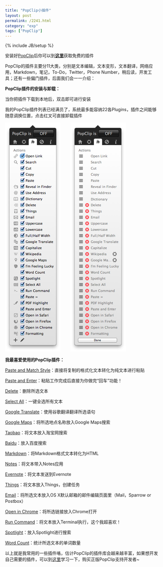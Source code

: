 ```yaml
---
title: "PopClip小插件"
layout: post
permalink: /2241.html
category: "exp"
tags: ["PopClip"]
---
```

{% include JB/setup %}

安装好<a href="http://pilotmoon.com/popclip/" target="_blank">PopClip</a>后你可以到<a title="" href="http://pilotmoon.com/popclip/extensions/" target="_blank" data-original-title=""><strong>这里</strong></a>获取免费的插件

PopClip的插件主要分11大类，分别是文本编辑，文本变形，文本翻译，网络应用，Markdown，笔记，To-Do，Twitter，Phone Number，稍后读，开发工具；还有一些偏门插件，后面我们会一一介绍：

<div class="insert-post-ads">
</div>

**PopClip插件的安装与卸载：**

当你把插件下载到本地后，双击即可进行安装

我的PopClip插件列表已经满员了，系统最多能容纳22各Plugins，插件之间能够随意调换位置，点击红叉可直接卸载插件

![PopClip小插件][1]        ![PopClip小插件][2]

**我最喜爱使用的PopClip插件：**

<a title="" href="http://pilotmoon.com/popclip/extensions/ext/PasteAndMatch.popclipextz" target="_blank" data-original-title="">Paste and Match Style</a>：直接将复制的格式化文本转化为纯文本进行粘贴

<a title="" href="http://pilotmoon.com/popclip/extensions/ext/PasteAndEnter.popclipextz" target="_blank" data-original-title="">Paste and Enter</a>：粘贴工作完成后直接为你做完“回车”功能！

<a title="" href="http://pilotmoon.com/popclip/extensions/ext/Delete.popclipextz" target="_blank" data-original-title="">Delete</a>：删除所选文本

<a title="" href="http://pilotmoon.com/popclip/extensions/ext/SelectAll.popclipextz" target="_blank" data-original-title="">Select All</a>：一键全选所有文本

<a title="" href="http://pilotmoon.com/popclip/extensions/ext/GoogleTranslate.popclipextz" target="_blank" data-original-title="">Google Translate</a>：使用谷歌翻译翻译所选语句

<a title="" href="http://pilotmoon.com/popclip/extensions/ext/GoogleMaps.popclipextz" target="_blank" data-original-title="">Google Maps</a>：将所选地点名称放入Google Maps搜索

<a title="" href="http://pilotmoon.com/popclip/extensions/ext/Taobao.popclipextz" target="_blank" data-original-title="">Taobao</a>：将文本放入淘宝网搜索

<a title="" href="http://pilotmoon.com/popclip/extensions/ext/Baidu.popclipextz" target="_blank" data-original-title="">Baidu</a>：放入百度搜索

<a title="" href="http://pilotmoon.com/popclip/extensions/ext/Markdown.popclipextz" target="_blank" data-original-title="">Markdown</a>：将Markdown格式文本转化为HTML

<a title="" href="http://pilotmoon.com/popclip/extensions/ext/Notes.popclipextz" target="_blank" data-original-title="">Notes</a>：将文本带入Notes应用

<a title="" href="http://pilotmoon.com/popclip/extensions/ext/Evernote.popclipextz" target="_blank" data-original-title="">Evernote</a>：将文本发送到Evernote

<a title="" href="http://pilotmoon.com/popclip/extensions/ext/Things.popclipextz" target="_blank" data-original-title="">Things</a>：将文本放入Things，创建任务

<a title="" href="http://pilotmoon.com/popclip/extensions/ext/Email.popclipextz" target="_blank" data-original-title="">Email</a>：将所选文本放入OS X默认邮箱的邮件编辑页面里（Mail，Sparrow or Postbox）

<a title="" href="http://pilotmoon.com/popclip/extensions/ext/OpenInChrome.popclipextz" target="_blank" data-original-title="">Open in Chrome</a>：将所选链接放入Chrome打开

<a title="" href="http://pilotmoon.com/popclip/extensions/ext/RunCommand.popclipextz" target="_blank" data-original-title="">Run Command</a>：将文本放入Terminal执行，这个我超喜欢！

<a title="" href="http://pilotmoon.com/popclip/extensions/ext/Spotlight.popclipextz" target="_blank" data-original-title="">Spotlight</a>：放入Spotlight进行搜索

<a title="" href="http://pilotmoon.com/popclip/extensions/ext/WordCount.popclipextz" target="_blank" data-original-title="">Word Count</a>：统计所选文本的单词数量

以上就是我常用的一些插件咯，估计PopClip的插件库会越来越丰富，如果想开发自己需要的插件，可以到<a title="" href="https://github.com/pilotmoon/PopClip-Extensions#introduction" target="_blank" data-original-title="">这里</a>学习一下，购买正版PopClip支持开发者~


 [1]: /wp-content/uploads/sinapicv2-backup/2241-ww1-large-005V4vEUjw1enuedk4f9wj30510krtak.jpg
 [2]: /wp-content/uploads/sinapicv2-backup/2241-ww4-large-005V4vEUjw1enuedmcxxwj30510krmyn.jpg


